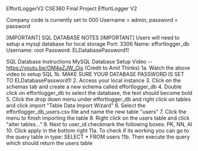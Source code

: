 EffortLoggerV2
CSE360 Final Project EffortLogger V2

Company code is currently set to 000
Username = admin, password = password

[IMPORTANT] SQL DATABASE NOTES [IMPORTANT]
Users will need to setup a mysql database for local storage
Port: 3306
Name: effortlogger_db
Username: root
Password: ELDatabasePassword1!

SQL Database Instructions 
MySQL Database Setup Video -- https://youtu.be/OM4aZJW_Ojs (Credit to Amit Thinks)
1a. Watch the above video to setup SQL
1b. MAKE SURE YOUR DATABASE PASSWORD IS SET TO ELDatabasePassword1!
2. Access your local instance
3. Click on the schemas tab and create a new schema called effortlogger_db
4. Double click on effortlogger_db to select the database, the text should become bold
5. Click the drop down menu under effortlogger_db and right click on tables and click import "Table Data Import Wizard"
6. Select the effortlogger_db_users.csv file and name the new table "users"
7. Click the menu to finish importing the table
8. Right click on the users table and click "alter tables..."
9. Next to user_id checkmark the following boxes: PK, NN, AI
10. Click apply in the bottom right
11a. To check if its working you can go to the query table in type: SELECT * FROM users
11b. Then execute the query which should return the users table